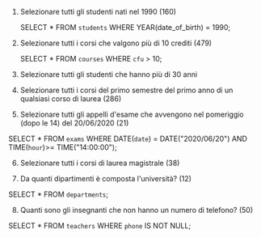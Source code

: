 1. Selezionare tutti gli studenti nati nel 1990 (160)

    SELECT *
    FROM `students`
    WHERE YEAR(date_of_birth) = 1990;



2. Selezionare tutti i corsi che valgono più di 10 crediti (479)

    SELECT *
    FROM `courses` 
    WHERE `cfu` > 10;


3. Selezionare tutti gli studenti che hanno più di 30 anni

    <!-- SELECT * 
    FROM `students`
    WHERE DATEDIFF(YEAR(`date_of_birth`),YEAR(CURRENT_DATE)) = 30; -->




4. Selezionare tutti i corsi del primo semestre del primo anno di un qualsiasi corso di
laurea (286)

<!-- SELECT * 
FROM `courses` 
WHERE `period` = `I semestre`
AND `year`= 1; -->


5. Selezionare tutti gli appelli d'esame che avvengono nel pomeriggio (dopo le 14) del
20/06/2020 (21)

SELECT * 
FROM `exams`
WHERE DATE(`date`) = DATE("2020/06/20")
AND TIME(`hour`)>= TIME("14:00:00");


6. Selezionare tutti i corsi di laurea magistrale (38)




7. Da quanti dipartimenti è composta l'università? (12)

SELECT * 
FROM `departments`;



8. Quanti sono gli insegnanti che non hanno un numero di telefono? (50)

SELECT *
FROM `teachers`
WHERE `phone` IS NOT NULL;